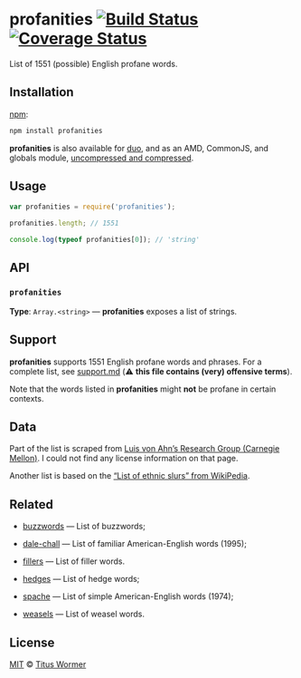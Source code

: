 # profanities [![Build Status][travis-badge]][travis] [![Coverage Status][codecov-badge]][codecov]

List of 1551 (possible) English profane words.

## Installation

[npm][npm-install]:

```bash
npm install profanities
```

**profanities** is also available for [duo][duo-install], and as an
AMD, CommonJS, and globals module, [uncompressed and compressed][releases].

## Usage

```js
var profanities = require('profanities');

profanities.length; // 1551

console.log(typeof profanities[0]); // 'string'
```

## API

### `profanities`

**Type**: `Array.<string>` — **profanities** exposes a list of strings.

## Support

**profanities** supports 1551 English profane words and phrases.
For a complete list, see [support.md][support] (:warning: **this file
contains (very) offensive terms**).

Note that the words listed in **profanities** might **not** be profane
in certain contexts.

## Data

Part of the list is scraped from [Luis von Ahn’s Research Group (Carnegie
Mellon)][luis-von-ahn].  I could not find
any license information on that page.

Another list is based on the [“List of ethnic slurs” from
WikiPedia][racial-slurs].

## Related

*   [buzzwords](https://github.com/wooorm/buzzwords)
    — List of buzzwords;

*   [dale-chall](https://github.com/wooorm/dale-chall)
    — List of familiar American-English words (1995);

*   [fillers](https://github.com/wooorm/fillers)
    — List of filler words.

*   [hedges](https://github.com/wooorm/hedges)
    — List of hedge words;

*   [spache](https://github.com/wooorm/spache)
    — List of simple American-English words (1974);

*   [weasels](https://github.com/wooorm/profanities)
    — List of weasel words.

## License

[MIT][license] © [Titus Wormer][author]

<!-- Definitions -->

[travis-badge]: https://img.shields.io/travis/wooorm/profanities.svg

[travis]: https://travis-ci.org/wooorm/profanities

[codecov-badge]: https://img.shields.io/codecov/c/github/wooorm/profanities.svg

[codecov]: https://codecov.io/github/wooorm/profanities

[npm-install]: https://docs.npmjs.com/cli/install

[duo-install]: http://duojs.org/#getting-started

[releases]: https://github.com/wooorm/profanities/releases

[license]: LICENSE

[support]: support.md

[author]: http://wooorm.com

[luis-von-ahn]: http://www.cs.cmu.edu/~biglou/resources/

[racial-slurs]: https://en.wikipedia.org/wiki/List_of_ethnic_slurs

